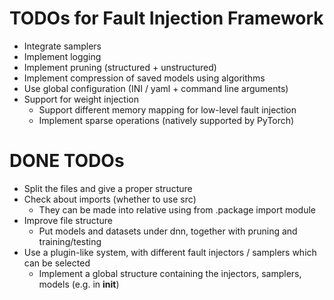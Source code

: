 # TODOs for Fault Injection Framework

* Integrate samplers
* Implement logging
* Implement pruning (structured + unstructured)
* Implement compression of saved models using algorithms
* Use global configuration (INI / yaml + command line arguments)
* Support for weight injection
  * Support different memory mapping for low-level fault injection
  * Implement sparse operations (natively supported by PyTorch)

# DONE TODOs

* Split the files and give a proper structure
* Check about imports (whether to use src)
  * They can be made into relative using from .package import module
* Improve file structure
  * Put models and datasets under dnn, together with pruning and training/testing
* Use a plugin-like system, with different fault injectors / samplers which can be selected
  * Implement a global structure containing the injectors, samplers, models (e.g. in __init__)
